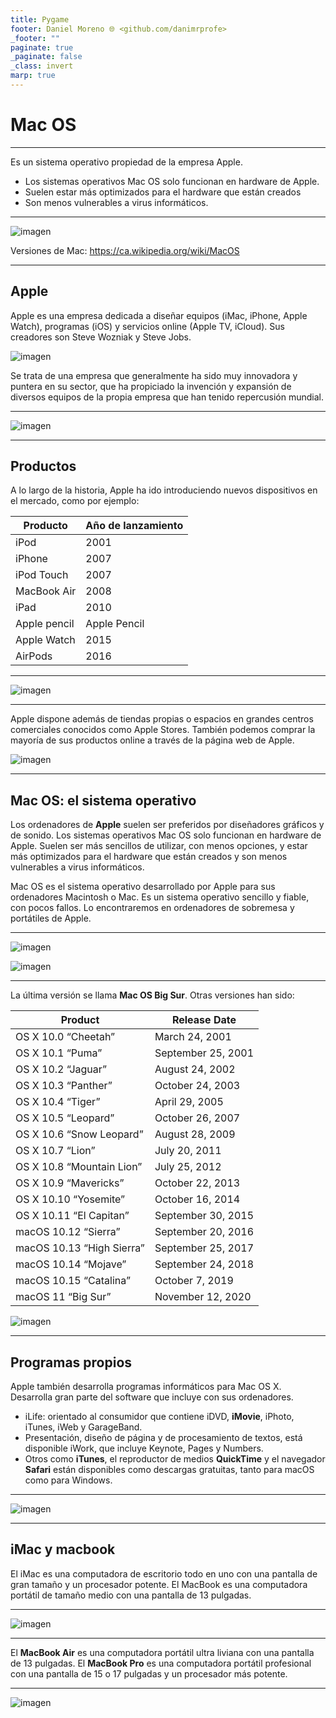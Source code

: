 ```yaml
---
title: Pygame
footer: Daniel Moreno 🌐 <github.com/danimrprofe>
_footer: ""
paginate: true
_paginate: false
_class: invert
marp: true
---
```


# Mac OS

---

Es un sistema operativo propiedad de la empresa Apple.

- Los sistemas operativos Mac OS solo funcionan en hardware de Apple.
- Suelen estar más optimizados para el hardware que están creados
- Son menos vulnerables a virus informáticos.

---

![imagen](2019-10-24-14-11-06.png)

Versiones de Mac: https://ca.wikipedia.org/wiki/MacOS

---

## Apple

Apple es una empresa dedicada a diseñar equipos (iMac, iPhone, Apple Watch), programas (iOS) y servicios online (Apple TV, iCloud). Sus creadores son Steve Wozniak y Steve Jobs.

![imagen](media/image1.jpg)

Se trata de una empresa que generalmente ha sido muy innovadora y puntera en su sector, que ha propiciado la invención y expansión de diversos equipos de la propia empresa que han tenido repercusión mundial.

---

![imagen](media/image2.jpg)

---

## Productos

A lo largo de la historia, Apple ha ido introduciendo nuevos dispositivos en el mercado, como por ejemplo:

| Producto     | Año de lanzamiento |
| ------------ | ------------------ |
| iPod         | 2001               |
| iPhone       | 2007               |
| iPod Touch   | 2007               |
| MacBook Air  | 2008               |
| iPad         | 2010               |
| Apple pencil | Apple Pencil       |
| Apple Watch  | 2015               |
| AirPods      | 2016               |

---

![imagen](media/image3.jpg)

---

Apple dispone además de tiendas propias o espacios en grandes centros comerciales conocidos como Apple Stores. También podemos comprar la mayoría de sus productos online a través de la página web de Apple.

![imagen](media/image4.jpg)

---

## Mac OS: el sistema operativo

Los ordenadores de **Apple** suelen ser preferidos por diseñadores gráficos y de sonido. Los sistemas operativos Mac OS solo funcionan en hardware de Apple.  Suelen ser más sencillos de utilizar, con menos opciones, y estar más optimizados para el hardware que están creados y son menos vulnerables a virus informáticos.

Mac OS es el sistema operativo desarrollado por Apple para sus ordenadores Macintosh o Mac. Es un sistema operativo sencillo y fiable, con pocos fallos. Lo encontraremos en ordenadores de sobremesa y portátiles de Apple.

---

![imagen](media/image5.jpg)

![imagen](media/image6.png)

---

La última versión se llama **Mac OS Big Sur**. Otras versiones han sido:

| Product                   | Release Date       |
| ------------------------- | ------------------ |
| OS X 10.0 “Cheetah”       | March 24, 2001     |
| OS X 10.1 “Puma”          | September 25, 2001 |
| OS X 10.2 “Jaguar”        | August 24, 2002    |
| OS X 10.3 “Panther”       | October 24, 2003   |
| OS X 10.4 “Tiger”         | April 29, 2005     |
| OS X 10.5 “Leopard”       | October 26, 2007   |
| OS X 10.6 “Snow Leopard”  | August 28, 2009    |
| OS X 10.7 “Lion”          | July 20, 2011      |
| OS X 10.8 “Mountain Lion” | July 25, 2012      |
| OS X 10.9 “Mavericks”     | October 22, 2013   |
| OS X 10.10 “Yosemite”     | October 16, 2014   |
| OS X 10.11 “El Capitan”   | September 30, 2015 |
| macOS 10.12 “Sierra”      | September 20, 2016 |
| macOS 10.13 “High Sierra” | September 25, 2017 |
| macOS 10.14 “Mojave”      | September 24, 2018 |
| macOS 10.15 “Catalina”    | October 7, 2019    |
| macOS 11 “Big Sur”        | November 12, 2020  |

![imagen](media/image7.png)

---

## Programas propios

Apple también desarrolla programas informáticos para Mac OS X. Desarrolla gran parte del software que incluye con sus ordenadores.

- iLife: orientado al consumidor que contiene iDVD, **iMovie**, iPhoto, iTunes, iWeb y GarageBand.
- Presentación, diseño de página y de procesamiento de textos, está disponible iWork, que incluye Keynote, Pages y Numbers.
- Otros como **iTunes**, el reproductor de medios **QuickTime** y el navegador **Safari** están disponibles como descargas gratuitas, tanto para macOS como para Windows.

---

![imagen](media/image8.jpg)

---

## iMac y macbook

El iMac es una computadora de escritorio todo en uno con una pantalla de gran tamaño y un procesador potente. El MacBook es una computadora portátil de tamaño medio con una pantalla de 13 pulgadas.

---

![imagen](img/2022-12-30-09-56-27.png)

---

El **MacBook Air** es una computadora portátil ultra liviana con una pantalla de 13 pulgadas. El **MacBook Pro** es una computadora portátil profesional con una pantalla de 15 o 17 pulgadas y un procesador más potente.

---

![imagen](img/2022-12-30-09-56-04.png)